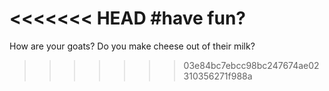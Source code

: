 <<<<<<< HEAD
#have fun?
=======
How are your goats?
Do you make cheese out of their milk?
>>>>>>> 03e84bc7ebcc98bc247674ae02310356271f988a
